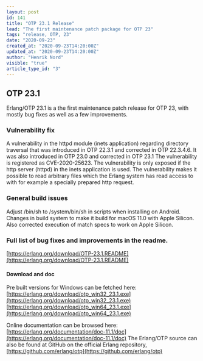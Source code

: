 ```yaml
---
layout: post
id: 141
title: "OTP 23.1 Release"
lead: "The first maintenance patch package for OTP 23"
tags: "release, OTP, 23"
date: "2020-09-23"
created_at: "2020-09-23T14:20:00Z"
updated_at: "2020-09-23T14:20:00Z"
author: "Henrik Nord"
visible: "true"
article_type_id: "3"
---
```


## OTP 23.1

Erlang/OTP 23.1 is a the first maintenance patch release for OTP 23, with mostly bug fixes as well as a few improvements.

### Vulnerability fix

A vulnerability in the httpd module (inets application) regarding directory traversal that was introduced in OTP 22.3.1 and corrected in OTP 22.3.4.6. It was also introduced in OTP 23.0 and corrected in OTP 23.1 The vulnerability is registered as CVE-2020-25623.
 The vulnerability is only exposed if the http server (httpd) in the inets application is used. The vulnerability makes it possible to read arbitrary files which the Erlang system has read access to with for example a specially prepared http request.

### General build issues

Adjust /bin/sh to /system/bin/sh in scripts when installing on Android.
 Changes in build system to make it build for macOS 11.0 with Apple Silicon. Also corrected execution of match specs to work on Apple Silicon.

### Full list of bug fixes and improvements in the readme.

[https://erlang.org/download/OTP-23.1.README](https://erlang.org/download/OTP-23.1.README)

#### Download and doc

Pre built versions for Windows can be fetched here:
[https://erlang.org/download/otp_win32_23.1.exe](https://erlang.org/download/otp_win32_23.1.exe)
[https://erlang.org/download/otp_win64_23.1.exe](https://erlang.org/download/otp_win64_23.1.exe)

Online documentation can be browsed here:
[https://erlang.org/documentation/doc-11.1/doc](https://erlang.org/documentation/doc-11.1/doc)
 The Erlang/OTP source can also be found at GitHub on the official Erlang repository,
[https://github.com/erlang/otp](https://github.com/erlang/otp)
